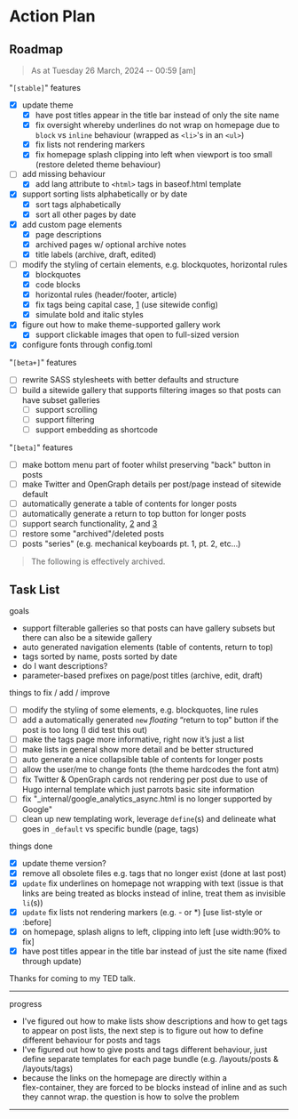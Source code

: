 # Action Plan

## Roadmap

> As at Tuesday 26 March, 2024 -- 00:59 [am]

"`[stable]`" features

- [x] update theme
  - [x] have post titles appear in the title bar instead of only the site name
  - [x] fix oversight whereby underlines do not wrap on homepage due to `block` vs `inline` behaviour (wrapped as `<li>`'s in an `<ul>`)
  - [x] fix lists not rendering markers
  - [x] fix homepage splash clipping into left when viewport is too small (restore deleted theme behaviour)
- [ ] add missing behaviour
  - [x] add lang attribute to `<html>` tags in baseof.html template
- [x] support sorting lists alphabetically or by date
  - [x] sort tags alphabetically
  - [x] sort all other pages by date
- [x] add custom page elements
  - [x] page descriptions
  - [x] archived pages w/ optional archive notes
  - [x] title labels (archive, draft, edited)
- [ ] modify the styling of certain elements, e.g. blockquotes, horizontal rules
  - [x] blockquotes
  - [x] code blocks
  - [x] horizontal rules (header/footer, article)
  - [x] fix tags being capital case, [1] (use sitewide config)
  - [x] simulate bold and italic styles
- [x] figure out how to make theme-supported gallery work
  - [x] support clickable images that open to full-sized version
- [x] configure fonts through config.toml

"`[beta+]`" features

- [ ] rewrite SASS stylesheets with better defaults and structure
- [ ] build a sitewide gallery that supports filtering images so that posts can have subset galleries
  - [ ] support scrolling
  - [ ] support filtering
  - [ ] support embedding as shortcode

"`[beta]`" features

- [ ] make bottom menu part of footer whilst preserving "back" button in posts
- [ ] make Twitter and OpenGraph details per post/page instead of sitewide default
- [ ] automatically generate a table of contents for longer posts
- [ ] automatically generate a return to top button for longer posts
- [ ] support search functionality, [2] and [3]
- [ ] restore some "archived"/deleted posts
- [ ] posts "series" (e.g. mechanical keyboards pt. 1, pt. 2, etc...)

> The following is effectively archived.

## Task List

goals

- support filterable galleries so that posts can have gallery subsets but there can also be a sitewide gallery
- auto generated navigation elements (table of contents, return to top)
- tags sorted by name, posts sorted by date
- do I want descriptions?
- parameter-based prefixes on page/post titles (archive, edit, draft)

things to fix / add / improve

- [ ] modify the styling of some elements, e.g. blockquotes, line rules
- [ ] add a automatically generated `new` *floating* “return to top” button if the post is too long (I did test this out)
- [ ] make the tags page more informative, right now it’s just a list
- [ ] make lists in general show more detail and be better structured
- [ ] auto generate a nice collapsible table of contents for longer posts
- [ ] allow the user/me to change fonts (the theme hardcodes the font atm)
- [ ] fix Twitter & OpenGraph cards not rendering per post due to use of Hugo internal template which just parrots basic site information
- [ ] fix "_internal/google_analytics_async.html is no longer supported by Google"
- [ ] clean up new templating work, leverage `define`(s) and delineate what goes in `_default` vs specific bundle (page, tags)

things done

- [x] update theme version?
- [x] remove all obsolete files e.g. tags that no longer exist (done at last post)
- [x] `update` fix underlines on homepage not wrapping with text (issue is that links are being treated as blocks instead of inline, treat them as invisible `li`(s))
- [x] `update` fix lists not rendering markers (e.g. - or *) [use list-style or :before]
- [x] on homepage, splash aligns to left, clipping into left [use width:90% to fix]
- [x] have post titles appear in the title bar instead of just the site name (fixed through update)

Thanks for coming to my TED talk.

----

progress

- I've figured out how to make lists show descriptions and how to get tags to appear on post lists, the next step is to figure out how to define different behaviour for posts and tags
- I've figured out how to give posts and tags different behaviour, just define separate templates for each page bundle (e.g. /layouts/posts & /layouts/tags)
- because the links on the homepage are directly within a <nav> flex-container, they are forced to be blocks instead of inline and as such they cannot wrap. the question is how to solve the problem

----

[1]: https://github.com/gohugoio/hugo/issues/12115
[2]: https://theorangeone.net/posts/hugo-website-search/
[3]: https://gohugo.io/tools/search/
